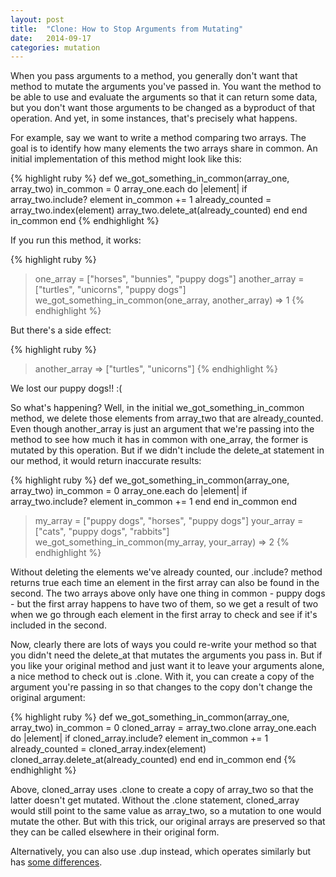 ```yaml
---
layout: post
title:  "Clone: How to Stop Arguments from Mutating"
date:   2014-09-17 
categories: mutation
---
```


When you pass arguments to a method, you generally don't want that method to mutate the arguments you've passed in. You want the method to be able to use and evaluate the arguments so that it can return some data, but you don't want those arguments to be changed as a byproduct of that operation. And yet, in some instances, that's precisely what happens.

For example, say we want to write a method comparing two arrays. The goal is to identify how many elements the two arrays share in common. An initial implementation of this method might look like this:

{% highlight ruby %}
def we_got_something_in_common(array_one, array_two)
  in_common = 0
  array_one.each do |element|
    if array_two.include? element
      in_common += 1
      already_counted = array_two.index(element)
      array_two.delete_at(already_counted)
    end
  end
  in_common
end
{% endhighlight %}

If you run this method, it works: 

{% highlight ruby %}
> one_array = ["horses", "bunnies", "puppy dogs"]
> another_array = ["turtles", "unicorns", "puppy dogs"]
> we_got_something_in_common(one_array, another_array)
 => 1
{% endhighlight %}

But there's a side effect:

{% highlight ruby %}
> another_array
 => ["turtles", "unicorns"]
{% endhighlight %}

We lost our puppy dogs!! :(

So what's happening? Well, in the initial we_got_something_in_common method, we delete those elements from array_two that are already_counted. Even though another_array is just an argument that we're passing into the method to see how much it has in common with one_array, the former is mutated by this operation. But if we didn't include the delete_at statement in our method, it would return inaccurate results:

{% highlight ruby %}
def we_got_something_in_common(array_one, array_two)
  in_common = 0
  array_one.each do |element|
    if array_two.include? element
      in_common += 1
    end
  end
  in_common
end

> my_array = ["puppy dogs", "horses", "puppy dogs"]
> your_array = ["cats", "puppy dogs", "rabbits"]
> we_got_something_in_common(my_array, your_array)
 => 2
{% endhighlight %}

Without deleting the elements we've already counted, our .include? method returns true each time an element in the first array can also be found in the second. The two arrays above only have one thing in common - puppy dogs - but the first array happens to have two of them, so we get a result of two when we go through each element in the first array to check and see if it's included in the second.

Now, clearly there are lots of ways you could re-write your method so that you didn't need the delete_at that mutates the arguments you pass in. But if you like your original method and just want it to leave your arguments alone, a nice method to check out is .clone. With it, you can create a copy of the argument you're passing in so that changes to the copy don't change the original argument:

{% highlight ruby %}
def we_got_something_in_common(array_one, array_two)
  in_common = 0
  cloned_array = array_two.clone
  array_one.each do |element|
    if cloned_array.include? element
      in_common += 1
      already_counted = cloned_array.index(element)
      cloned_array.delete_at(already_counted)
    end
  end
  in_common
end
{% endhighlight %}

Above, cloned_array uses .clone to create a copy of array_two so that the latter doesn't get mutated. Without the .clone statement, cloned_array would still point to the same value as array_two, so a mutation to one would mutate the other. But with this trick, our original arrays are preserved so that they can be called elsewhere in their original form.

Alternatively, you can also use .dup instead, which operates similarly but has [some differences][clone_vs_dup].



[clone_vs_dup]: https://coderwall.com/p/1zflyg